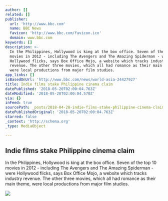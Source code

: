 ```yaml
---
author: []
related: []
publisher:
  url: 'http://www.bbc.com'
  name: BBC News
  favicon: 'http://www.bbc.com/favicon.ico'
  domain: www.bbc.com
keywords: []
description: >-
  In the Philippines, Hollywood is king at the box office. Seven of the top 10
  movies in 2012 - including The Avengers and The Amazing Spiderman - were
  Hollywood flicks, says Box Office Mojo, a website which tracks industry
  revenue. The other three movies, which all had romance as their main theme,
  were local productions from major film studios.
app_links: []
isBasedOnUrl: 'http://www.bbc.com/news/world-asia-24427927'
title: Indie films stake Philippine cinema claim
datePublished: '2018-05-20T02:00:04.763Z'
dateModified: '2018-05-20T02:00:04.570Z'
via: {}
inFeed: true
sourcePath: _posts/2018-04-28-indie-films-stake-philippine-cinema-claim.md
datePublishedOriginal: '2018-05-20T02:00:04.763Z'
starred: false
_context: 'http://schema.org'
_type: MediaObject

---
```

<article style=""><h1>Indie films stake Philippine cinema claim</h1><p>In the Philippines, Hollywood is king at the box office. Seven of the top 10 movies in 2012 - including The Avengers and The Amazing Spiderman - were Hollywood flicks, says Box Office Mojo, a website which tracks industry revenue. The other three movies, which all had romance as their main theme, were local productions from major film studios.</p><img src="https://ichef.bbci.co.uk/news/1024/media/images/70364000/jpg/_70364349_dsc_4441.jpg" /></article>